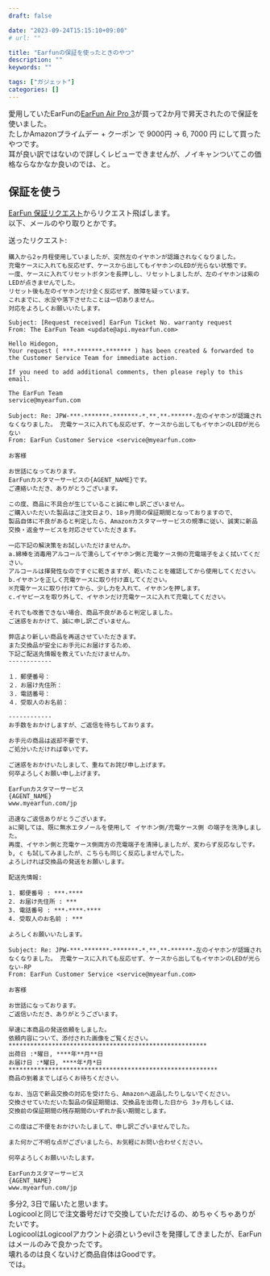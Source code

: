 ```yaml
---
draft: false

date: "2023-09-24T15:15:10+09:00"
# url: ""

title: "Earfunの保証を使ったときのやつ"
description: ""
keywords: ""

tags: ["ガジェット"]
categories: []
---
```


愛用していたEarFunの[EarFun Air Pro 3](https://www.myearfun.com/jp/headphones/earfun-air-pro-3-le-audio-anc-true-wireless-earbuds-black)が買って2か月で昇天されたので保証を使いました。  
たしかAmazonプライムデー + クーポン で 9000円 → 6, 7000 円 にして買ったやつです。  
耳が良い訳ではないので詳しくレビューできませんが、ノイキャンついてこの価格ならなかなか良いのでは、と。

## 保証を使う

[EarFun 保証リクエスト](https://www.myearfun.com/jp/process-warranty)からリクエスト飛ばします。  
以下、メールのやり取りとかです。  

送ったリクエスト:  

```text
購入から2ヶ月程使用していましたが、突然左のイヤホンが認識されなくなりました。
充電ケースに入れても反応せず、ケースから出してもイヤホンのLEDが光らない状態です。
一度、ケースに入れてリセットボタンを長押しし、リセットしましたが、左のイヤホンは紫のLEDが点きませんでした。
リセット後も左のイヤホンだけ全く反応せず、故障を疑っています。
これまでに、水没や落下させたことは一切ありません。
対応をよろしくお願いいたします。
```

```text
Subject: [Request received] EarFun Ticket No. warranty request
From: The EarFun Team <update@api.myearfun.com>

Hello Hidegon,
Your request ( ***-*******-******* ) has been created & forwarded to the Customer Service Team for immediate action.

If you need to add additional comments, then please reply to this email.

The EarFun Team
service@myearfun.com
```

```text
Subject: Re: JPW-***-*******-*******-*.**.**-******-左のイヤホンが認識されなくなりました。 充電ケースに入れても反応せず、ケースから出してもイヤホンのLEDが光らない
From: EarFun Customer Service <service@myearfun.com>

お客様

お世話になっております。
EarFunカスタマーサービスの{AGENT_NAME}です。
ご連絡いただき、ありがとうございます。

この度、商品に不具合が生じていること誠に申し訳ございません。
ご購入いただいた製品はご注文日より、18ヶ月間の保証期間となっておりますので、
製品自体に不良があると判定したら、Amazonカスタマーサービスの規準に従い、誠実に新品交換・返金サービスを対応させていただきます。

一応下記の解決策をお試しいただけませんか。
a.綿棒を消毒用アルコールで濡らしてイヤホン側と充電ケース側の充電端子をよく拭いてください。
アルコールは揮発性なのですぐに乾きますが、乾いたことを確認してから使用してください。
b.イヤホンを正しく充電ケースに取り付け直してください。
※充電ケースに取り付けてから、少し力を入れて、イヤホンを押します。
c.イヤピースを取り外して、イヤホンだけ充電ケースに入れて充電してください。

それでも改善できない場合、商品不良があると判定しました。
ご迷惑をおかけて、誠に申し訳ございません。

弊店より新しい商品を再送させていただきます。
また交換品が安全にお手元にお届けするため、
下記ご配送先情報を教えていただけませんか。
------------

１．郵便番号：
２．お届け先住所：
３．電話番号：
４．受取人のお名前：

------------
お手数をおかけしますが、ご返信を待ちしております。

お手元の商品は返却不要です、
ご処分いただければ幸いです。

ご迷惑をおかけいたしまして、重ねてお詫び申し上げます。
何卒よろしくお願い申し上げます。

EarFunカスタマーサービス
{AGENT_NAME}
www.myearfun.com/jp
```

```text
迅速なご返信ありがとうございます。
aに関しては、既に無水エタノールを使用して イヤホン側/充電ケース側 の端子を洗浄しました。
再度、イヤホン側と充電ケース側両方の充電端子を清掃しましたが、変わらず反応なしです。
b, c も試してみましたが、こちらも同じく反応しませんでした。
よろしければ交換品の発送をお願いします。

配送先情報:

1. 郵便番号 : ***-****
2. お届け先住所 : ***
3. 電話番号 : ***-****-****
4. 受取人のお名前 : ***

よろしくお願いいたします。
```

```text
Subject: Re: JPW-***-*******-*******-*.**.**-******-左のイヤホンが認識されなくなりました。 充電ケースに入れても反応せず、ケースから出してもイヤホンのLEDが光らない-RP
From: EarFun Customer Service <service@myearfun.com>

お客様

お世話になっております。
ご返信いただき、ありがとうございます。

早速に本商品の発送依頼をしました。
依頼内容について、添付された画像をご覧ください。
*******************************************************
出荷日 :*曜日, ****年**月**日
お届け日 :*曜日, ****年*月*日
**********************************************************
商品の到着までしばらくお待ちください。

なお、当店で新品交換の対応を受けたら、Amazonへ返品したりしないでください。
交換させていただいた製品の保証期間は、交換品を出荷した日から 3ヶ月もしくは、
交換前の保証期間の残存期間のいずれか長い期間とします。

この度はご不便をおかけいたしまして、申し訳ございませんでした。

また何かご不明な点がございましたら、お気軽にお問い合わせください。

何卒よろしくお願いいたします。

EarFunカスタマーサービス
{AGENT_NAME}
www.myearfun.com/jp
```

多分2, 3日で届いたと思います。  
Logicoolと同じで注文番号だけで交換していただけるの、めちゃくちゃありがたいです。  
LogicoolはLogicoolアカウント必須というevilさを発揮してきましたが、EarFunはメールのみで良かったです。  
壊れるのは良くないけど商品自体はGoodです。  
では。

